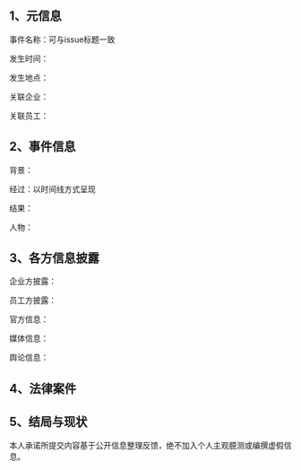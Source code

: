 ## 1、元信息
事件名称：可与issue标题一致 

发生时间：

发生地点：

关联企业：

关联员工：

## 2、事件信息
背景：

经过：以时间线方式呈现

结果：

人物：

## 3、各方信息披露
企业方披露：


员工方披露：

官方信息：

媒体信息：

舆论信息：

## 4、法律案件

## 5、结局与现状


本人承诺所提交内容基于公开信息整理反馈，绝不加入个人主观臆测或编撰虚假信息。
